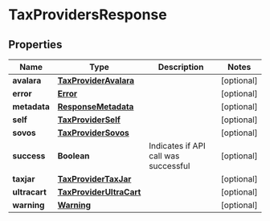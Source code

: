 

# TaxProvidersResponse


## Properties

| Name | Type | Description | Notes |
|------------ | ------------- | ------------- | -------------|
|**avalara** | [**TaxProviderAvalara**](TaxProviderAvalara.md) |  |  [optional] |
|**error** | [**Error**](Error.md) |  |  [optional] |
|**metadata** | [**ResponseMetadata**](ResponseMetadata.md) |  |  [optional] |
|**self** | [**TaxProviderSelf**](TaxProviderSelf.md) |  |  [optional] |
|**sovos** | [**TaxProviderSovos**](TaxProviderSovos.md) |  |  [optional] |
|**success** | **Boolean** | Indicates if API call was successful |  [optional] |
|**taxjar** | [**TaxProviderTaxJar**](TaxProviderTaxJar.md) |  |  [optional] |
|**ultracart** | [**TaxProviderUltraCart**](TaxProviderUltraCart.md) |  |  [optional] |
|**warning** | [**Warning**](Warning.md) |  |  [optional] |



